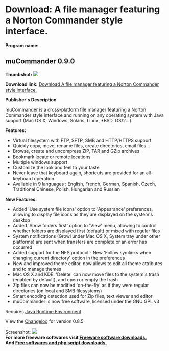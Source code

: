 # Download: A file manager featuring a Norton Commander style interface.

**Program name:**

## muCommander 0.9.0

  
**Thumbshot:** ![](http://www.freewarefiles.com/screenshot/mucommander08_md.gif)   
  
**Download link:** [Download A file manager featuring a Norton Commander style interface.](http://freesoftwares.boysofts.com/MuCommander_program_17411.html)  
  


**Publisher's Description**  
  


muCommander is a cross-platform file manager featuring a Norton Commander style interface and running on any operating system with Java support (Mac OS X, Windows, Solaris, Linux, *BSD, OS/2...). 

**Features:**

  * Virtual filesystem with FTP, SFTP, SMB and HTTP/HTTPS support 
  * Quickly copy, move, rename files, create directories, email files... 
  * Browse, create and uncompress ZIP, TAR and GZip archives 
  * Bookmark locate or remote locations 
  * Multiple windows support 
  * Customize the look and feel to your taste 
  * Never leave that keyboard again, shortcuts are provided for an all-keyboard operation 
  * Available in 9 languages : English, French, German, Spanish, Czech, Traditional Chinese, Polish, Hungarian and Russian 

**New Features:**

  * Added 'Use system file icons' option to 'Appearance' preferences, allowing to display file icons as they are displayed on the system's desktop 
  * Added 'Show folders first' option to 'View' menu, allowing to control whether folders are displayed first (default) or mixed with regular files 
  * System notifications (Growl under Mac OS X, System tray under other platforms) are sent when transfers are complete or an error has occurred 
  * Added support for the NFS protocol - New 'Follow symlinks when changing current directory' option in the preferences 
  * New and improved theme editor, now allows to edit all theme attributes and to manage themes 
  * Mac OS X and KDE: 'Delete' can now move files to the system's trash (enabled by default), and open or empty the trash 
  * Zip files can now be modified 'on-the-fly' as if they were regular directories (on local and SMB filesystems) 
  * Smart encoding detection used for Zip files, text viewer and editor 
  * muCommander is now free software, licensed under the GNU GPL v3 

Requires [Java Runtime Environment](http://www.java.com/en/download/manual.jsp). 

View the [Changelog](http://trac.mucommander.com/wiki/ReleaseNotes/0.8.5) for version 0.8.5

  
  
Screenshot: ![](http://www.freewarefiles.com/screenshot/mucommander08.gif)   
**For more freeware softwares visit [Freeware software downloads.](http://freesoftwares.boysofts.com/)**   
**And [Free softwares and php script downloads.](http://www.boysofts.com/)**
